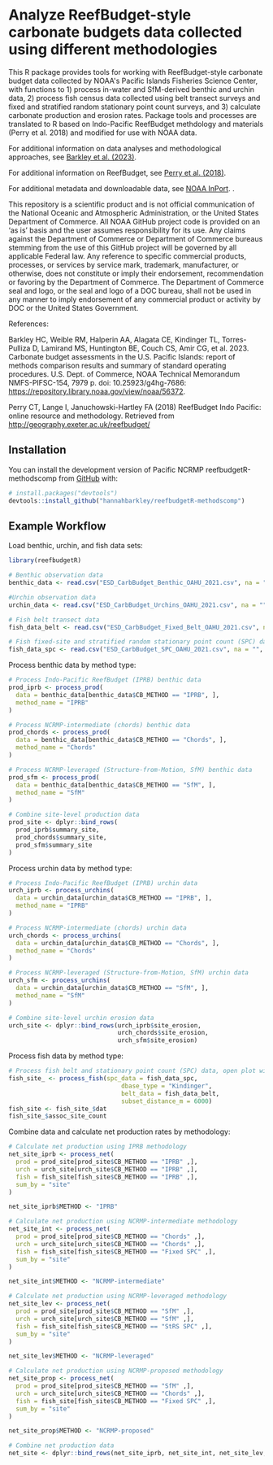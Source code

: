 
<!-- README.md is generated from README.Rmd. Please edit that file -->

# Analyze ReefBudget-style carbonate budgets data collected using different methodologies
<!-- badges: start -->
<!-- badges: end -->

This R package provides tools for working with ReefBudget-style carbonate
budget data collected by NOAA's Pacific Islands Fisheries Science Center, with functions to 1) process in-water and SfM-derived
benthic and urchin data, 2) process fish census data  collected using belt transect surveys and fixed and stratified random stationary point count surveys, and 3) calculate carbonate
production and erosion rates. Package tools and processes are translated to R based on Indo-Pacific ReefBudget methdology and materials (Perry et al. 2018) and modified for use with NOAA data.

For additional information on data analyses and methodological
approaches, see [Barkley et al. (2023)](https://repository.library.noaa.gov/view/noaa/56372).

For additional information on ReefBudget, see [Perry et al. (2018)](http://geography.exeter.ac.uk/reefbudget/).

For additional metadata and downloadable data, see [NOAA InPort](https://www.fisheries.noaa.gov/inport/item/67804). 
.

This repository is a scientific product and is not official
communication of the National Oceanic and Atmospheric Administration, or
the United States Department of Commerce. All NOAA GitHub project code
is provided on an ‘as is’ basis and the user assumes responsibility for
its use. Any claims against the Department of Commerce or Department of
Commerce bureaus stemming from the use of this GitHub project will be
governed by all applicable Federal law. Any reference to specific
commercial products, processes, or services by service mark, trademark,
manufacturer, or otherwise, does not constitute or imply their
endorsement, recommendation or favoring by the Department of Commerce.
The Department of Commerce seal and logo, or the seal and logo of a DOC
bureau, shall not be used in any manner to imply endorsement of any
commercial product or activity by DOC or the United States Government.


References:

Barkley HC, Weible RM, Halperin AA, Alagata CE, Kindinger TL, Torres-Pulliza D, Lamirand MS, Huntington BE, Couch CS, Amir CG, et al. 2023. Carbonate budget assessments in the U.S. Pacific Islands: report of methods comparison results and summary of standard operating procedures. U.S. Dept. of Commerce, NOAA Technical Memorandum NMFS-PIFSC-154, 7979 p. doi: 10.25923/g4hg-7686: https://repository.library.noaa.gov/view/noaa/56372.

Perry CT, Lange I, Januchowski-Hartley FA (2018) ReefBudget Indo Pacific: online resource and methodology. Retrieved from http://geography.exeter.ac.uk/reefbudget/

## Installation

You can install the development version of Pacific NCRMP reefbudgetR-methodscomp from
[GitHub](https://github.com/) with:

``` r
# install.packages("devtools")
devtools::install_github("hannahbarkley/reefbudgetR-methodscomp")
```

## Example Workflow

Load benthic, urchin, and fish data sets:

``` r
library(reefbudgetR)

# Benthic observation data
benthic_data <- read.csv("ESD_CarbBudget_Benthic_OAHU_2021.csv", na = "", check.names = FALSE)

#Urchin observation data
urchin_data <- read.csv("ESD_CarbBudget_Urchins_OAHU_2021.csv", na = "", check.names = FALSE)

# Fish belt transect data
fish_data_belt <- read.csv("ESD_CarbBudget_Fixed_Belt_OAHU_2021.csv", na = "", check.names = FALSE)

# Fish fixed-site and stratified random stationary point count (SPC) data
fish_data_spc <- read.csv("ESD_CarbBudget_SPC_OAHU_2021.csv", na = "", check.names = FALSE)
```

Process benthic data by method type:

``` r
# Process Indo-Pacific ReefBudget (IPRB) benthic data
prod_iprb <- process_prod(
  data = benthic_data[benthic_data$CB_METHOD == "IPRB", ],
  method_name = "IPRB"
)

# Process NCRMP-intermediate (chords) benthic data
prod_chords <- process_prod(
  data = benthic_data[benthic_data$CB_METHOD == "Chords", ],
  method_name = "Chords"
)

# Process NCRMP-leveraged (Structure-from-Motion, SfM) benthic data
prod_sfm <- process_prod(
  data = benthic_data[benthic_data$CB_METHOD == "SfM", ],
  method_name = "SfM"
)

# Combine site-level production data
prod_site <- dplyr::bind_rows(
  prod_iprb$summary_site,
  prod_chords$summary_site,
  prod_sfm$summary_site
)
```

Process urchin data by method type:

``` r
# Process Indo-Pacific ReefBudget (IPRB) urchin data
urch_iprb <- process_urchins(
  data = urchin_data[urchin_data$CB_METHOD == "IPRB", ],
  method_name = "IPRB"
)

# Process NCRMP-intermediate (chords) urchin data
urch_chords <- process_urchins(
  data = urchin_data[urchin_data$CB_METHOD == "Chords", ],
  method_name = "Chords"
)

# Process NCRMP-leveraged (Structure-from-Motion, SfM) urchin data
urch_sfm <- process_urchins(
  data = urchin_data[urchin_data$CB_METHOD == "SfM", ],
  method_name = "SfM"
)

# Combine site-level urchin erosion data
urch_site <- dplyr::bind_rows(urch_iprb$site_erosion,
                              urch_chords$site_erosion,
                              urch_sfm$site_erosion)
```

Process fish data by method type:

``` r
# Process fish belt and stationary point count (SPC) data, open plot window to see strs shapefile plots
fish_site_ <- process_fish(spc_data = fish_data_spc,
                               dbase_type = "Kindinger",
                               belt_data = fish_data_belt,
                               subset_distance_m = 6000)
fish_site <- fish_site_$dat
fish_site_$assoc_site_count
```

Combine data and calculate net production rates by methodology:

``` r
# Calculate net production using IPRB methodology
net_site_iprb <- process_net(
  prod = prod_site[prod_site$CB_METHOD == "IPRB" ,],
  urch = urch_site[urch_site$CB_METHOD == "IPRB" ,],
  fish = fish_site[fish_site$CB_METHOD == "IPRB" ,],
  sum_by = "site"
)

net_site_iprb$METHOD <- "IPRB"

# Calculate net production using NCRMP-intermediate methodology
net_site_int <- process_net(
  prod = prod_site[prod_site$CB_METHOD == "Chords" ,],
  urch = urch_site[urch_site$CB_METHOD == "Chords" ,],
  fish = fish_site[fish_site$CB_METHOD == "Fixed SPC" ,],
  sum_by = "site"
)

net_site_int$METHOD <- "NCRMP-intermediate"

# Calculate net production using NCRMP-leveraged methodology
net_site_lev <- process_net(
  prod = prod_site[prod_site$CB_METHOD == "SfM" ,],
  urch = urch_site[urch_site$CB_METHOD == "SfM" ,],
  fish = fish_site[fish_site$CB_METHOD == "StRS SPC" ,],
  sum_by = "site"
)

net_site_lev$METHOD <- "NCRMP-leveraged"

# Calculate net production using NCRMP-proposed methodology
net_site_prop <- process_net(
  prod = prod_site[prod_site$CB_METHOD == "SfM" ,],
  urch = urch_site[urch_site$CB_METHOD == "Chords" ,],
  fish = fish_site[fish_site$CB_METHOD == "Fixed SPC" ,],
  sum_by = "site"
)

net_site_prop$METHOD <- "NCRMP-proposed"

# Combine net production data
net_site <- dplyr::bind_rows(net_site_iprb, net_site_int, net_site_lev, net_site_prop)
```
